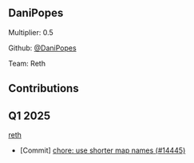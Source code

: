 ## DaniPopes
Multiplier: 0.5

Github: [@DaniPopes](https://github.com/DaniPopes)

Team: Reth

## Contributions
## Q1 2025

[reth](https://github.com/paradigmxyz/reth)
* [Commit] [chore: use shorter map names (#14445)](https://github.com/paradigmxyz/reth/commit/fc7a3e5bc69a8729411b901e0fe906087b47d021)
